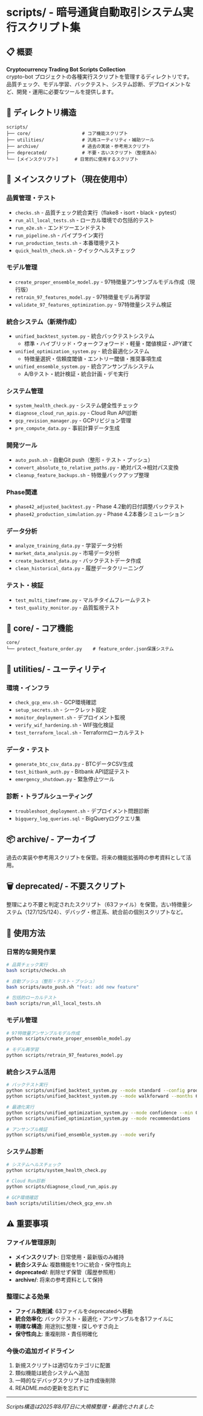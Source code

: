 # scripts/ - 暗号通貨自動取引システム実行スクリプト集

## 📋 概要

**Cryptocurrency Trading Bot Scripts Collection**  
crypto-bot プロジェクトの各種実行スクリプトを管理するディレクトリです。品質チェック、モデル学習、バックテスト、システム診断、デプロイメントなど、開発・運用に必要なツールを提供します。

## 🎯 ディレクトリ構造

```
scripts/
├── core/                   # コア機能スクリプト
├── utilities/              # 汎用ユーティリティ・補助ツール  
├── archive/                # 過去の実装・参考用スクリプト
├── deprecated/             # 不要・古いスクリプト（整理済み）
└── [メインスクリプト]      # 日常的に使用するスクリプト
```

## 🚀 メインスクリプト（現在使用中）

### **品質管理・テスト**
- `checks.sh` - 品質チェック統合実行（flake8・isort・black・pytest）
- `run_all_local_tests.sh` - ローカル環境での包括的テスト
- `run_e2e.sh` - エンドツーエンドテスト
- `run_pipeline.sh` - パイプライン実行
- `run_production_tests.sh` - 本番環境テスト
- `quick_health_check.sh` - クイックヘルスチェック

### **モデル管理**
- `create_proper_ensemble_model.py` - 97特徴量アンサンブルモデル作成（現行版）
- `retrain_97_features_model.py` - 97特徴量モデル再学習
- `validate_97_features_optimization.py` - 97特徴量システム検証

### **統合システム（新規作成）**
- `unified_backtest_system.py` - 統合バックテストシステム
  - 標準・ハイブリッド・ウォークフォワード・軽量・閾値検証・JPY建て
- `unified_optimization_system.py` - 統合最適化システム
  - 特徴量選択・信頼度閾値・エントリー閾値・推奨事項生成
- `unified_ensemble_system.py` - 統合アンサンブルシステム
  - A/Bテスト・統計検証・統合計画・デモ実行

### **システム管理**
- `system_health_check.py` - システム健全性チェック
- `diagnose_cloud_run_apis.py` - Cloud Run API診断
- `gcp_revision_manager.py` - GCPリビジョン管理
- `pre_compute_data.py` - 事前計算データ生成

### **開発ツール**
- `auto_push.sh` - 自動Git push（整形・テスト・プッシュ）
- `convert_absolute_to_relative_paths.py` - 絶対パス→相対パス変換
- `cleanup_feature_backups.sh` - 特徴量バックアップ整理

### **Phase関連**
- `phase42_adjusted_backtest.py` - Phase 4.2動的日付調整バックテスト
- `phase42_production_simulation.py` - Phase 4.2本番シミュレーション

### **データ分析**
- `analyze_training_data.py` - 学習データ分析
- `market_data_analysis.py` - 市場データ分析
- `create_backtest_data.py` - バックテストデータ作成
- `clean_historical_data.py` - 履歴データクリーニング

### **テスト・検証**
- `test_multi_timeframe.py` - マルチタイムフレームテスト
- `test_quality_monitor.py` - 品質監視テスト

## 📁 core/ - コア機能

```
core/
└── protect_feature_order.py    # feature_order.json保護システム
```

## 🔧 utilities/ - ユーティリティ

### **環境・インフラ**
- `check_gcp_env.sh` - GCP環境確認
- `setup_secrets.sh` - シークレット設定
- `monitor_deployment.sh` - デプロイメント監視
- `verify_wif_hardening.sh` - WIF強化検証
- `test_terraform_local.sh` - Terraformローカルテスト

### **データ・テスト**
- `generate_btc_csv_data.py` - BTCデータCSV生成
- `test_bitbank_auth.py` - Bitbank API認証テスト
- `emergency_shutdown.py` - 緊急停止ツール

### **診断・トラブルシューティング**
- `troubleshoot_deployment.sh` - デプロイメント問題診断
- `bigquery_log_queries.sql` - BigQueryログクエリ集

## 📦 archive/ - アーカイブ

過去の実装や参考用スクリプトを保管。将来の機能拡張時の参考資料として活用。

## 🗑️ deprecated/ - 不要スクリプト

整理により不要と判定されたスクリプト（63ファイル）を保管。古い特徴量システム（127/125/124）、デバッグ・修正系、統合前の個別スクリプトなど。

## 🚀 使用方法

### **日常的な開発作業**
```bash
# 品質チェック実行
bash scripts/checks.sh

# 自動プッシュ（整形・テスト・プッシュ）
bash scripts/auto_push.sh "feat: add new feature"

# 包括的ローカルテスト
bash scripts/run_all_local_tests.sh
```

### **モデル管理**
```bash
# 97特徴量アンサンブルモデル作成
python scripts/create_proper_ensemble_model.py

# モデル再学習
python scripts/retrain_97_features_model.py
```

### **統合システム活用**
```bash
# バックテスト実行
python scripts/unified_backtest_system.py --mode standard --config production.yml
python scripts/unified_backtest_system.py --mode walkforward --months 6

# 最適化実行
python scripts/unified_optimization_system.py --mode confidence --min 0.2 --max 0.5
python scripts/unified_optimization_system.py --mode recommendations

# アンサンブル検証
python scripts/unified_ensemble_system.py --mode verify
```

### **システム診断**
```bash
# システムヘルスチェック
python scripts/system_health_check.py

# Cloud Run診断
python scripts/diagnose_cloud_run_apis.py

# GCP環境確認
bash scripts/utilities/check_gcp_env.sh
```

## ⚠️ 重要事項

### **ファイル管理原則**
- **メインスクリプト**: 日常使用・最新版のみ維持
- **統合システム**: 複数機能を1つに統合・保守性向上
- **deprecated/**: 削除せず保管（履歴参照用）
- **archive/**: 将来の参考資料として保持

### **整理による効果**
- **ファイル数削減**: 63ファイルをdeprecatedへ移動
- **統合効率化**: バックテスト・最適化・アンサンブルを各1ファイルに
- **明確な構造**: 用途別に整理・探しやすさ向上
- **保守性向上**: 重複削除・責任明確化

### **今後の追加ガイドライン**
1. 新規スクリプトは適切なカテゴリに配置
2. 類似機能は統合システムへ追加
3. 一時的なデバッグスクリプトは作成後削除
4. README.mdの更新を忘れずに

---

*Scripts構造は2025年8月7日に大規模整理・最適化されました*